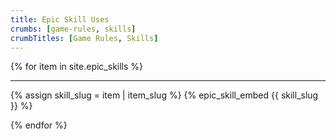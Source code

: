 ```yaml
---
title: Epic Skill Uses
crumbs: [game-rules, skills]
crumbTitles: [Game Rules, Skills]
---
```


{% for item in site.epic_skills %}

* * *

{% assign skill_slug = item | item_slug %}
{% epic_skill_embed {{ skill_slug }} %}

{% endfor %}